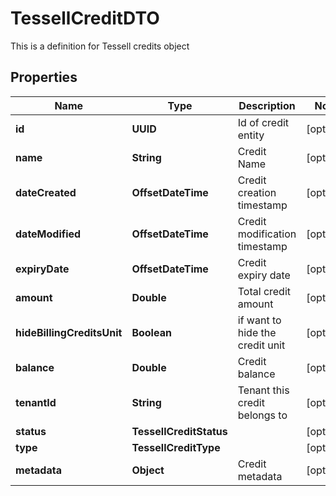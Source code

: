 

# TessellCreditDTO

This is a definition for Tessell credits object

## Properties

Name | Type | Description | Notes
------------ | ------------- | ------------- | -------------
**id** | **UUID** | Id of credit entity |  [optional]
**name** | **String** | Credit Name |  [optional]
**dateCreated** | **OffsetDateTime** | Credit creation timestamp |  [optional]
**dateModified** | **OffsetDateTime** | Credit modification timestamp |  [optional]
**expiryDate** | **OffsetDateTime** | Credit expiry date |  [optional]
**amount** | **Double** | Total credit amount |  [optional]
**hideBillingCreditsUnit** | **Boolean** | if want to hide the credit unit |  [optional]
**balance** | **Double** | Credit balance |  [optional]
**tenantId** | **String** | Tenant this credit belongs to |  [optional]
**status** | **TessellCreditStatus** |  |  [optional]
**type** | **TessellCreditType** |  |  [optional]
**metadata** | **Object** | Credit metadata |  [optional]




